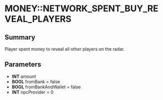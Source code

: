 # MONEY::NETWORK_SPENT_BUY_REVEAL_PLAYERS

## Summary
Player spent money to reveal all other players on the radar.

## Parameters
* **INT** amount
* **BOOL** fromBank = false
* **BOOL** fromBankAndWallet = false
* **INT** npcProvider = 0